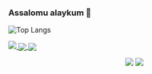 ### Assalomu alaykum 👋
![Top Langs](https://github-readme-stats.vercel.app/api/top-langs/?username=shoyimobloqulov&layout=compact&bg_color=30,642b73,c6426e&title_color=fff&text_color=fff&show_icons=true)
<a href="https://github.com/ShoyimObloqulov">
    <p>
        <img src="https://github-profile-summary-cards.vercel.app/api/cards/profile-details?username=ShoyimObloqulov&theme=2077">
        <img align="center" src="https://github-profile-summary-cards.vercel.app/api/cards/stats?username=ShoyimObloqulov&theme=2077">
        <img align="center" src="https://github-profile-summary-cards.vercel.app/api/cards/productive-time?username=ShoyimObloqulov&theme=2077&utcOffset=5"><br>
    </p>
</a> 
 <p align="center">
     <img src="https://wakatime.com/badge/user/df968158-4183-4078-9a35-a87452ad2958.svg"/>
     <img src="https://hits.seeyoufarm.com/api/count/incr/badge.svg?url=https://github.com/ShoyimObloqulov&count_bg=%2379C83D&title_bg=%23555555&icon=&icon_color=%23E7E7E7&title=views&edge_flat=false"/>
 </p>


